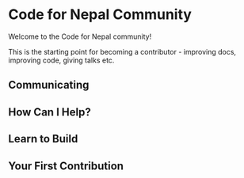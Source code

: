 # Code for Nepal Community

Welcome to the Code for Nepal community!

This is the starting point for becoming a contributor - improving docs, improving code, giving talks etc.

## Communicating

## How Can I Help?

## Learn to Build

## Your First Contribution

